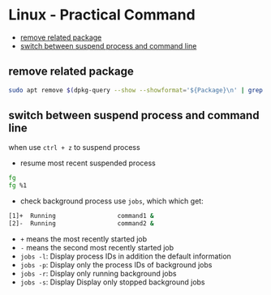 # Linux - Practical Command

* [remove related package](#remove-related-package)
* [switch between suspend process and command line](#switch-between-suspend-process-and-command-line)

## remove related package

```sh
sudo apt remove $(dpkg-query --show --showformat='${Package}\n' | grep -i 'package-name')
```

## switch between suspend process and command line

when use `ctrl + z` to suspend process

- resume most recent suspended process

```sh
fg
fg %1
```

- check background process use `jobs`, which which get:

```sh
[1]+  Running                 command1 &
[2]-  Running                 command2 &
```

- `+` means the most recently started job
- `-` means the second most recently started job
- `jobs -l`: Display process IDs in addition the default information
- `jobs -p`: Display only the process IDs of background jobs
- `jobs -r`: Display only running background jobs
- `jobs -s`: Display Display only stopped background jobs


